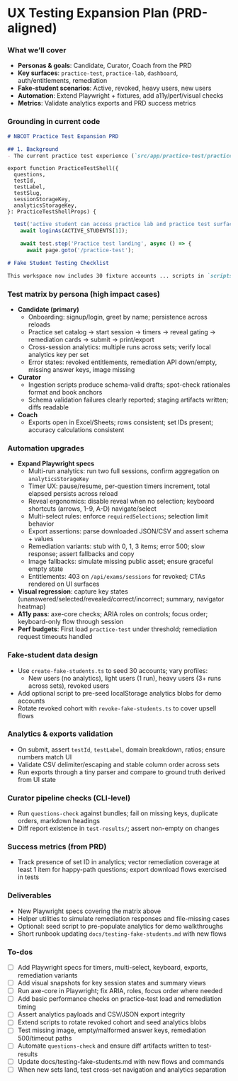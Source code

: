<!-- 518a8913-500e-4f52-83fc-c67ec309949f b5704f47-c76d-41a8-97dc-b333087615c0 -->
# UX Testing Expansion Plan (PRD-aligned)

### What we’ll cover

- **Personas & goals**: Candidate, Curator, Coach from the PRD
- **Key surfaces**: `practice-test`, `practice-lab`, `dashboard`, auth/entitlements, remediation
- **Fake-student scenarios**: Active, revoked, heavy users, new users
- **Automation**: Extend Playwright + fixtures, add a11y/perf/visual checks
- **Metrics**: Validate analytics exports and PRD success metrics

### Grounding in current code

```1:12:docs/practice-test-expansion-prd.md
# NBCOT Practice Test Expansion PRD

## 1. Background
- The current practice test experience (`src/app/practice-test/practice-test-shell.tsx:180`) delivers a rich single-test flow: local state sync, timers, reveal gating, remediation calls, CSV/JSON export, and printable summaries.
```
```184:206:src/app/practice-test/practice-test-shell.tsx
export function PracticeTestShell({
  questions,
  testId,
  testLabel,
  testSlug,
  sessionStorageKey,
  analyticsStorageKey,
}: PracticeTestShellProps) {
```
```61:74:tests/e2e/fake-student-flows.spec.ts
  test('active student can access practice lab and practice test surfaces', async ({ loginAs, logout, page }) => {
    await loginAs(ACTIVE_STUDENTS[1]);

    await test.step('Practice test landing', async () => {
      await page.goto('/practice-test');
```
```1:12:docs/testing-fake-students.md
# Fake Student Testing Checklist

This workspace now includes 30 fixture accounts ... scripts in `scripts/` help you stage different scenarios.
```

### Test matrix by persona (high impact cases)

- **Candidate (primary)**
  - Onboarding: signup/login, greet by name; persistence across reloads
  - Practice set catalog → start session → timers → reveal gating → remediation cards → submit → print/export
  - Cross-session analytics: multiple runs across sets; verify local analytics key per set
  - Error states: revoked entitlements, remediation API down/empty, missing answer keys, image missing
- **Curator**
  - Ingestion scripts produce schema-valid drafts; spot-check rationales format and book anchors
  - Schema validation failures clearly reported; staging artifacts written; diffs readable
- **Coach**
  - Exports open in Excel/Sheets; rows consistent; set IDs present; accuracy calculations consistent

### Automation upgrades

- **Expand Playwright specs**
  - Multi-run analytics: run two full sessions, confirm aggregation on `analyticsStorageKey`
  - Timer UX: pause/resume, per-question timers increment, total elapsed persists across reload
  - Reveal ergonomics: disable reveal when no selection; keyboard shortcuts (arrows, 1-9, A-D) navigate/select
  - Multi-select rules: enforce `requiredSelections`; selection limit behavior
  - Export assertions: parse downloaded JSON/CSV and assert schema + values
  - Remediation variants: stub with 0, 1, 3 items; error 500; slow response; assert fallbacks and copy
  - Image fallbacks: simulate missing public asset; ensure graceful empty state
  - Entitlements: 403 on `/api/exams/sessions` for revoked; CTAs rendered on UI surfaces
- **Visual regression**: capture key states (unanswered/selected/revealed/correct/incorrect; summary, navigator heatmap)
- **A11y pass**: axe-core checks; ARIA roles on controls; focus order; keyboard-only flow through session
- **Perf budgets**: First load `practice-test` under threshold; remediation request timeouts handled

### Fake-student data design

- Use `create-fake-students.ts` to seed 30 accounts; vary profiles:
  - New users (no analytics), light users (1 run), heavy users (3+ runs across sets), revoked users
- Add optional script to pre-seed localStorage analytics blobs for demo accounts
- Rotate revoked cohort with `revoke-fake-students.ts` to cover upsell flows

### Analytics & exports validation

- On submit, assert `testId`, `testLabel`, domain breakdown, ratios; ensure numbers match UI
- Validate CSV delimiter/escaping and stable column order across sets
- Run exports through a tiny parser and compare to ground truth derived from UI state

### Curator pipeline checks (CLI-level)

- Run `questions-check` against bundles; fail on missing keys, duplicate orders, markdown headings
- Diff report existence in `test-results/`; assert non-empty on changes

### Success metrics (from PRD)

- Track presence of set ID in analytics; vector remediation coverage at least 1 item for happy-path questions; export download flows exercised in tests

### Deliverables

- New Playwright specs covering the matrix above
- Helper utilities to simulate remediation responses and file-missing cases
- Optional: seed script to pre-populate analytics for demo walkthroughs
- Short runbook updating `docs/testing-fake-students.md` with new flows

### To-dos

- [ ] Add Playwright specs for timers, multi-select, keyboard, exports, remediation variants
- [ ] Add visual snapshots for key session states and summary views
- [ ] Run axe-core in Playwright; fix ARIA, roles, focus order where needed
- [ ] Add basic performance checks on practice-test load and remediation timing
- [ ] Assert analytics payloads and CSV/JSON export integrity
- [ ] Extend scripts to rotate revoked cohort and seed analytics blobs
- [ ] Test missing image, empty/malformed answer keys, remediation 500/timeout paths
- [ ] Automate `questions-check` and ensure diff artifacts written to test-results
- [ ] Update docs/testing-fake-students.md with new flows and commands
- [ ] When new sets land, test cross-set navigation and analytics separation